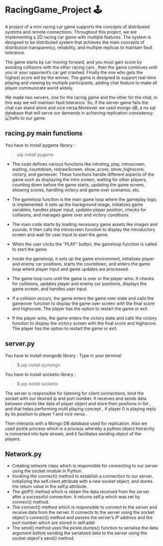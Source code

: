 
# RacingGame_Project 🕹️

A project of a mini racing car game supports the concepts of distributed systems and remote connections.
Throughout this project, we are implementing a 2D racing car game with multiple features.
The system is designed to be distributed system that achieves the main concepts of distribution transparency, reliability, and multiple replicas to maintain fault tolerance.

The game starts by car moving forward, and you must gain score by avoiding collisions with the other racing cars , then the game continues until you or your opponent’s car get crashed. Finally the one who gets the highest score will be the winner.
The game is designed to support real-time playing and viewing by multiple participants, adding chat feature to make all player communicate world widely.

We made two servers, one for the racing game and the other for the chat, in this way we will maintain fault tolerance. So, if the server game fails the chat can stand alone and vice versa.Moreover we used mongo dB, a no sql database that will serve our demands in achieving replication consistency.
![hello to our game.](https://drive.google.com/drive/u/0/my-drive)

## racing.py main functions
You have to install pygame library :
> pip install pygame

- The code defines various functions like introImg, play, introscreen, waiting, countdown, redrawScreen, show_score, show_highscore, victory, and gameover. These functions handle different aspects of the game such as displaying the intro screen, waiting for other players, counting down before the game starts, updating the game screen, showing scores, handling victory and game over scenarios, etc.
   
- The gameloop function is the main game loop where the gameplay logic is implemented. It sets up the background image, initializes game variables, handles player input, updates player position, checks for collisions, and manages game over and victory conditions.
   
- The main code starts by loading necessary game assets like images and sounds. It then calls the introscreen function to display the introductory screen and wait for user input to start the game.
   
- When the user clicks the "PLAY" button, the gameloop function is called to start the game.
   
- Inside the gameloop, it sets up the game environment, initializes player and enemy car positions, starts the countdown, and enters the game loop where player input and game updates are processed.
   
- The game loop runs until the game is over or the player wins. It checks for collisions, updates player and enemy car positions, displays the game screen, and handles user input.
    
- If a collision occurs, the game enters the game over state and calls the gameover function to display the game over screen with the final score and highscore. The player has the option to restart the game or exit.
    
- If the player wins, the game enters the victory state and calls the victory function to display the victory screen with the final score and highscore. The player has the option to restart the game or exit.
   
## server.py
You have to install mongodb library :
Type in your terminal 
> $ pip install pymongo 

You have to install socketio library :
> $ pip install socketio

The server is responsible for listening for client connections, bind the socket with our desired ip and port number. It receives and sends data between clients like data of player object and store their positions in list , and that helps performing multi playing concept , if player  0  is playing reply  by  its position to player 1  and vice versa .

Then interacts with a Mongo DB database used for replication. Also we used pickle process which is a process whereby a python object hierarchy is converted into byte stream, and it facilitates sending object of the players.
 
## Network.py
- Creating network class which is responsible for connecting to our server using the socket module in Python.
- Invoking the connect() method to establish a connection to our server, initializing the self.client attribute with a new socket object, and stores the return value in the self.p attribute.
- The getP() method which is obtain the data received from the server after a successful connection. It returns self.p which was set by connect() method.
- The connect() method which is responsible to connect to the server and receive data from the server. It connects to the server using the socket object's connect() method and passes the server’s IP address and the port number which are stored in self.addr
- The send() method uses the pickle.dumps() function to serialise the data argument before sending the serialised data to the server using the socket object's send() method.
  

